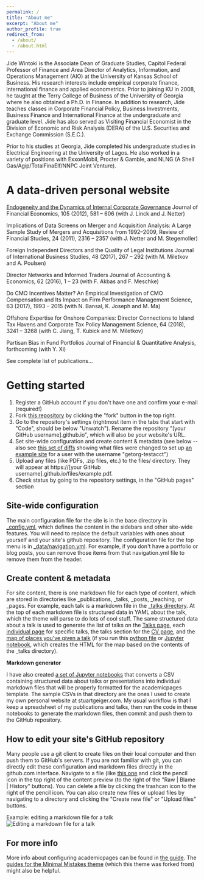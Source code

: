 ```yaml
---
permalink: /
title: "About me"
excerpt: "About me"
author_profile: true
redirect_from: 
  - /about/
  - /about.html
---
```


Jide Wintoki is the Associate Dean of Graduate Studies, Capitol Federal Professor of Finance and Area Director of Analytics, Information, and Operations Management (AIO) at the University of Kansas School of Business. His research interests include empirical corporate finance, international finance and applied econometrics. Prior to joining KU in 2008, he taught at the Terry College of Business of the University of Georgia where he also obtained a Ph.D. in Finance. In addition to research, Jide teaches classes in Corporate Financial Policy, Business Investments, Business Finance and International Finance at the undergraduate and graduate level. Jide has also served as Visiting Financial Economist in the Division of Economic and Risk Analysis (DERA) of the U.S. Securities and Exchange Commission (S.E.C.).

Prior to his studies at Georgia, Jide completed his undergraduate studies in Electrical Engineering at the University of Lagos. He also worked in a variety of positions with ExxonMobil, Procter & Gamble, and NLNG (A Shell Gas/Agip/TotalFinaElf/NNPC Joint Venture).


A data-driven personal website
======
[Endogeneity and the Dynamics of Internal Corporate Governance](http://dx.doi.org/10.1016/j.jfineco.2012.03.005) 
Journal of Financial Economics, 105 (2012), 581 – 606 (with J. Linck and J. Netter)


Implications of Data Screens on Merger and Acquisition Analysis: A Large Sample Study of Mergers and Acquisitions from 1992–2009, Review of Financial Studies, 24 (2011), 2316 – 2357 (with J. Netter and M. Stegemoller)


Foreign Independent Directors and the Quality of Legal Institutions
Journal of International Business Studies, 48 (2017), 267 – 292 (with M. Miletkov and A. Poulsen)


Director Networks and Informed Traders 
Journal of Accounting & Economics, 62 (2016), 1 – 23 (with F. Akbas and F. Meschke)


Do CMO Incentives Matter? An Empirical Investigation of CMO Compensation and Its Impact on Firm Performance
Management Science, 63 (2017), 1993 – 2015 (with N. Bansal, K. Joseph and M. Ma)


Offshore Expertise for Onshore Companies: Director Connections to Island Tax Havens and Corporate Tax Policy 
Management Science, 64 (2018), 3241 – 3268 (with C. Jiang, T. Kubick and M. Miletkov)


Partisan Bias in Fund Portfolios 
Journal of Financial & Quantitative Analysis, forthcoming (with Y. Xi)


See complete list of publications...

Getting started
======
1. Register a GitHub account if you don't have one and confirm your e-mail (required!)
1. Fork [this repository](https://github.com/academicpages/academicpages.github.io) by clicking the "fork" button in the top right. 
1. Go to the repository's settings (rightmost item in the tabs that start with "Code", should be below "Unwatch"). Rename the repository "[your GitHub username].github.io", which will also be your website's URL.
1. Set site-wide configuration and create content & metadata (see below -- also see [this set of diffs](http://archive.is/3TPas) showing what files were changed to set up [an example site](https://getorg-testacct.github.io) for a user with the username "getorg-testacct")
1. Upload any files (like PDFs, .zip files, etc.) to the files/ directory. They will appear at https://[your GitHub username].github.io/files/example.pdf.  
1. Check status by going to the repository settings, in the "GitHub pages" section

Site-wide configuration
------
The main configuration file for the site is in the base directory in [_config.yml](https://github.com/academicpages/academicpages.github.io/blob/master/_config.yml), which defines the content in the sidebars and other site-wide features. You will need to replace the default variables with ones about yourself and your site's github repository. The configuration file for the top menu is in [_data/navigation.yml](https://github.com/academicpages/academicpages.github.io/blob/master/_data/navigation.yml). For example, if you don't have a portfolio or blog posts, you can remove those items from that navigation.yml file to remove them from the header. 

Create content & metadata
------
For site content, there is one markdown file for each type of content, which are stored in directories like _publications, _talks, _posts, _teaching, or _pages. For example, each talk is a markdown file in the [_talks directory](https://github.com/academicpages/academicpages.github.io/tree/master/_talks). At the top of each markdown file is structured data in YAML about the talk, which the theme will parse to do lots of cool stuff. The same structured data about a talk is used to generate the list of talks on the [Talks page](https://academicpages.github.io/talks), each [individual page](https://academicpages.github.io/talks/2012-03-01-talk-1) for specific talks, the talks section for the [CV page](https://academicpages.github.io/cv), and the [map of places you've given a talk](https://academicpages.github.io/talkmap.html) (if you run this [python file](https://github.com/academicpages/academicpages.github.io/blob/master/talkmap.py) or [Jupyter notebook](https://github.com/academicpages/academicpages.github.io/blob/master/talkmap.ipynb), which creates the HTML for the map based on the contents of the _talks directory).

**Markdown generator**

I have also created [a set of Jupyter notebooks](https://github.com/academicpages/academicpages.github.io/tree/master/markdown_generator
) that converts a CSV containing structured data about talks or presentations into individual markdown files that will be properly formatted for the academicpages template. The sample CSVs in that directory are the ones I used to create my own personal website at stuartgeiger.com. My usual workflow is that I keep a spreadsheet of my publications and talks, then run the code in these notebooks to generate the markdown files, then commit and push them to the GitHub repository.

How to edit your site's GitHub repository
------
Many people use a git client to create files on their local computer and then push them to GitHub's servers. If you are not familiar with git, you can directly edit these configuration and markdown files directly in the github.com interface. Navigate to a file (like [this one](https://github.com/academicpages/academicpages.github.io/blob/master/_talks/2012-03-01-talk-1.md) and click the pencil icon in the top right of the content preview (to the right of the "Raw | Blame | History" buttons). You can delete a file by clicking the trashcan icon to the right of the pencil icon. You can also create new files or upload files by navigating to a directory and clicking the "Create new file" or "Upload files" buttons. 

Example: editing a markdown file for a talk
![Editing a markdown file for a talk](/images/editing-talk.png)

For more info
------
More info about configuring academicpages can be found in [the guide](https://academicpages.github.io/markdown/). The [guides for the Minimal Mistakes theme](https://mmistakes.github.io/minimal-mistakes/docs/configuration/) (which this theme was forked from) might also be helpful.
